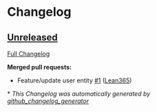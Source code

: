 # Changelog

## [Unreleased](https://github.com/Lean365/Lean.Hbt/tree/HEAD)

[Full Changelog](https://github.com/Lean365/Lean.Hbt/compare/4fa6974d761eef05f12885fee9b422987f19fed0...HEAD)

**Merged pull requests:**

- Feature/update user entity [\#1](https://github.com/Lean365/Lean.Hbt/pull/1) ([Lean365](https://github.com/Lean365))



\* *This Changelog was automatically generated by [github_changelog_generator](https://github.com/github-changelog-generator/github-changelog-generator)*

